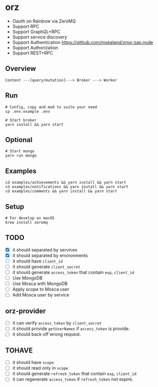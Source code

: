 # orz
- Oauth on Rainbow via ZeroMQ
- Support RPC
- Support GraphQL+RPC
- Support service discovery
- Support Authentication https://github.com/msealand/zmq-zap.node
- Support Authorization
- Support REST+RPC

## Overview
```
Content ---[query/mutation]---> Broker ---> Worker
```

## Run
```
# Config, copy and mod to suite your need
cp .env.example .env

# Start broker
yarn install && yarn start
```

## Optional
```
# Start mongo
yarn run mongo
```

## Examples
```
cd examples/achievements && yarn install && yarn start
cd examples/notifications && yarn install && yarn start
cd examples/comments && yarn install && yarn start
```

## Setup
```
# For develop on macOS
brew install zeromq
```

## TODO
- [x] it should separated by services 
- [x] it should separated by environments
- [ ] it should have `client_id`
- [ ] it should generate `client_secret`
- [ ] it should generate `access_token` that contain `exp`, `client_id`
- [ ] Use MongoDB
- [ ] Use Mosca with MongoDB
- [ ] Apply scope to Mosca user
- [ ] Add Mosca user by service

## orz-provider
- [ ] it can verify `access_token` by `client_secret`
- [ ] it should provide `getUserNames` if `access_token` is provide.
- [ ] it should back off wrong request.

## TOHAVE
- [ ] it should have `scope`
- [ ] it should read only in `scope`
- [ ] it should generate `refresh_token` that contain `exp`, `client_id`
- [ ] it can regenerate `access_token` if `refresh_token` not expire.
